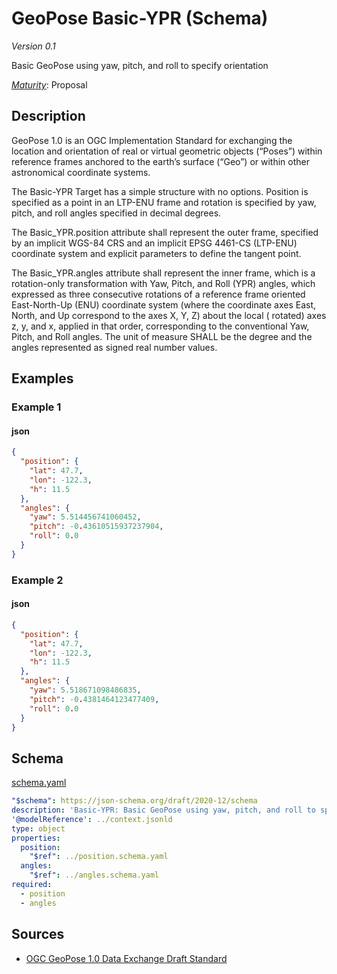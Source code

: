 # GeoPose Basic-YPR (Schema)

*Version 0.1*

Basic GeoPose using yaw, pitch, and roll to specify orientation

[*Maturity*](https://github.com/cportele/ogcapi-building-blocks#building-block-maturity): Proposal

## Description

GeoPose 1.0 is an OGC Implementation Standard for exchanging the location and orientation of real or virtual geometric
objects (“Poses”) within reference frames anchored to the earth’s surface (“Geo”) or within other astronomical
coordinate systems.

The Basic-YPR Target has a simple structure with no options. Position is specified as a point in an LTP-ENU frame and
rotation is specified by yaw, pitch, and roll angles specified in decimal degrees.

The Basic_YPR.position attribute shall represent the outer frame, specified by an implicit WGS-84 CRS and an implicit
EPSG 4461-CS (LTP-ENU) coordinate system and explicit parameters to define the tangent point.

The Basic_YPR.angles attribute shall represent the inner frame, which is a rotation-only transformation with Yaw, Pitch,
and Roll (YPR) angles, which expressed as three consecutive rotations of a reference frame oriented East-North-Up (ENU)
coordinate system (where the coordinate axes East, North, and Up correspond to the axes X, Y, Z) about the local (
rotated) axes z, y, and x, applied in that order, corresponding to the conventional Yaw, Pitch, and Roll angles. The
unit of measure SHALL be the degree and the angles represented as signed real number values.

## Examples

### Example 1


#### json
```json
{
  "position": {
    "lat": 47.7,
    "lon": -122.3,
    "h": 11.5
  },
  "angles": {
    "yaw": 5.514456741060452,
    "pitch": -0.43610515937237904,
    "roll": 0.0
  }
}
```
### Example 2


#### json
```json
{
  "position": {
    "lat": 47.7,
    "lon": -122.3,
    "h": 11.5
  },
  "angles": {
    "yaw": 5.518671098486835,
    "pitch": -0.4381464123477409,
    "roll": 0.0
  }
}
```
## Schema

[schema.yaml](https://raw.githubusercontent.com/rob-metalinkage/bblocks/v3registry/registereditems/geo/geopose/basic-ypr/schema.yaml)

```yaml
"$schema": https://json-schema.org/draft/2020-12/schema
description: 'Basic-YPR: Basic GeoPose using yaw, pitch, and roll to specify orientation'
'@modelReference': ../context.jsonld
type: object
properties:
  position:
    "$ref": ../position.schema.yaml
  angles:
    "$ref": ../angles.schema.yaml
required:
  - position
  - angles

```
## Sources

* [OGC GeoPose 1.0 Data Exchange Draft Standard](https://docs.ogc.org/dis/21-056r10/21-056r10.html)
